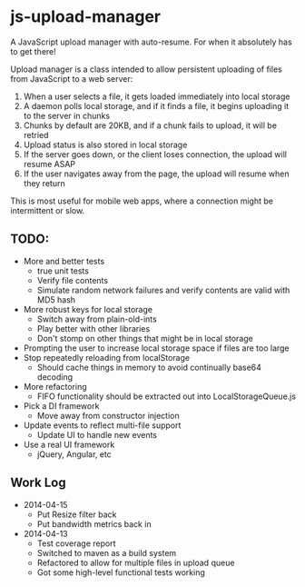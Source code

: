 js-upload-manager
=================

A JavaScript upload manager with auto-resume. For when it absolutely has to get there!


Upload manager is a class intended to allow persistent uploading of files from JavaScript
to a web server:

1. When a user selects a file, it gets loaded immediately into local storage
2. A daemon polls local storage, and if it finds a file, it begins uploading it to the server in chunks
3. Chunks by default are 20KB, and if a chunk fails to upload, it will be retried
4. Upload status is also stored in local storage
5. If the server goes down, or the client loses connection, the upload will resume ASAP
6. If the user navigates away from the page, the upload will resume when they return

This is most useful for mobile web apps, where a connection might be intermittent or slow.


TODO:
-----
* More and better tests
    * true unit tests
    * Verify file contents
    * Simulate random network failures and verify contents are valid with MD5 hash
* More robust keys for local storage
    * Switch away from plain-old-ints
    * Play better with other libraries
    * Don't stomp on other things that might be in local storage
* Prompting the user to increase local storage space if files are too large
* Stop repeatedly reloading from localStorage
    * Should cache things in memory to avoid continually base64 decoding
* More refactoring
    * FIFO functionality should be extracted out into LocalStorageQueue.js
* Pick a DI framework
    * Move away from constructor injection
* Update events to reflect multi-file support
    * Update UI to handle new events
* Use a real UI framework
    * jQuery, Angular, etc


Work Log
--------
* 2014-04-15
    * Put Resize filter back
    * Put bandwidth metrics back in
* 2014-04-13
    * Test coverage report
    * Switched to maven as a build system
    * Refactored to allow for multiple files in upload queue
    * Got some high-level functional tests working
